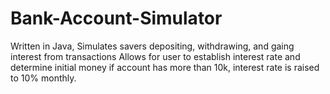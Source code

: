 # Bank-Account-Simulator
Written in Java, Simulates savers depositing, withdrawing, and gaing interest from transactions
Allows for user to establish interest rate 
and determine initial money 
if account has more than 10k, interest rate is raised to 10% monthly. 
